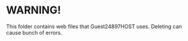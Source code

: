 # WARNING!
This folder contains web files that Guest24897HOST uses. Deleting can cause bunch of errors.
